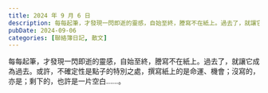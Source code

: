 ```yaml
---
title: 2024 年 9 月 6 日
description: 每每起筆，才發現一閃即逝的靈感，自始至終，謄寫不在紙上。過去了，就讓它成為過去。或許，不確定性是點子的特別之處，撰寫紙上的是命運、機會；沒寫的，亦是；剩下的，也許是一片空白……。
pubDate: 2024-09-06
categories: [聯絡簿日記, 散文]
---
```


每每起筆，才發現一閃即逝的靈感，自始至終，謄寫不在紙上。過去了，就讓它成為過去。或許，不確定性是點子的特別之處，撰寫紙上的是命運、機會；沒寫的，亦是；剩下的，也許是一片空白……。
